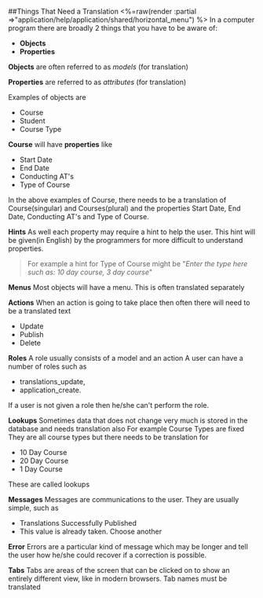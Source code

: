 ##Things That Need a Translation
<%=raw(render :partial =>"application/help/application/shared/horizontal_menu") %>
In a computer program there are broadly 2 things that you have to be aware of:

* **Objects**
* **Properties**

**Objects** are often referred to as _models_ (for translation)

**Properties** are referred to as _attributes_ (for translation) 

Examples of objects are 

* Course
* Student
* Course Type

**Course** will have **properties** like

* Start Date
* End Date
* Conducting AT's
* Type of Course

In the above examples of Course, there needs to be a translation of Course(singular) and Courses(plural)
and the properties Start Date, End Date, Conducting AT's and Type of Course.

**Hints**
As well each property may require a hint to help the user. This hint will be given(in English) by the programmers for more difficult to understand properties.
> For example a hint for Type of Course might be "_Enter the type here such as: 10 day course, 3 day course_"
 
**Menus**
Most objects will have a menu. This is often translated separately

**Actions**
When an action is going to take place then often there will need to be a translated text

* Update
* Publish
* Delete

**Roles**
A role usually consists of a model and an action
A user can have a number of roles such as 

* translations_update, 
* application_create. 

If a user is not given a role then he/she can't perform the role.

**Lookups**
Sometimes data that does not change very much is stored in the database and needs translation also
For example Course Types are fixed
They are all course types but there needs to be translation for 

* 10 Day Course
* 20 Day Course
* 1 Day Course

These are called lookups

**Messages**
Messages are communications to the user. They are usually simple, such as

* Translations Successfully Published
* This value is already taken. Choose another

**Error**
Errors are a particular kind of message which may be longer and tell the user how he/she could recover if a correction is possible.

**Tabs**
Tabs are areas of the screen that can be clicked on to show an entirely different view, like in modern browsers.
Tab names must be translated

